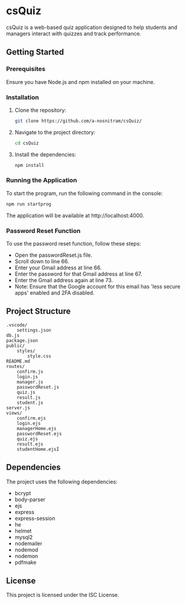 # csQuiz

csQuiz is a web-based quiz application designed to help students and managers interact with quizzes and track performance.

## Getting Started

### Prerequisites

Ensure you have Node.js and npm installed on your machine.

### Installation

1. Clone the repository:
    ```sh
    git clone https://github.com/a-nosnitram/csQuiz/
    ```
2. Navigate to the project directory:
    ```sh
    cd csQuiz
    ```
3. Install the dependencies:
    ```sh
    npm install
    ```

### Running the Application

To start the program, run the following command in the console:

```sh
npm run startprog
```

The application will be available at http://localhost:4000.

### Password Reset Function
To use the password reset function, follow these steps:

- Open the passwordReset.js file.
- Scroll down to line 66.
- Enter your Gmail address at line 66.
- Enter the password for that Gmail address at line 67.
- Enter the Gmail address again at line 73.
- Note: Ensure that the Google account for this email has 'less secure apps' enabled and 2FA disabled.

## Project Structure
```
.vscode/
    settings.json
db.js
package.json
public/
    styles/
        style.css
README.md
routes/
    confirm.js
    login.js
    manager.js
    passwordReset.js
    quiz.js
    result.js
    student.js
server.js
views/
    confirm.ejs
    login.ejs
    managerHome.ejs
    passwordReset.ejs
    quiz.ejs
    result.ejs
    studentHome.ejsÍ
```

## Dependencies
The project uses the following dependencies:

- bcrypt
- body-parser
- ejs
- express
- express-session
- he
- helmet
- mysql2
- nodemailer
- nodemod
- nodemon
- pdfmake

## License
This project is licensed under the ISC License.
